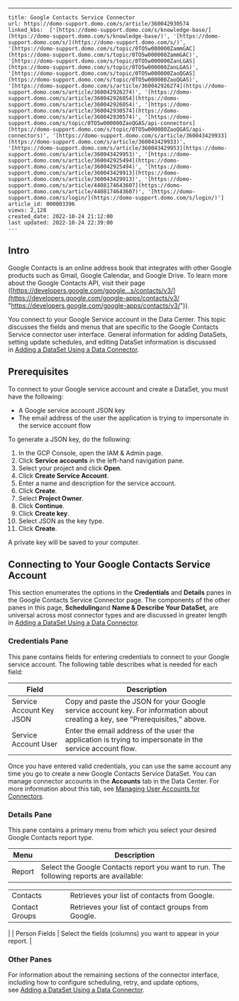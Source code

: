 ---
    title: Google Contacts Service Connector
    url: https://domo-support.domo.com/s/article/360042930574
    linked_kbs:  ['[https://domo-support.domo.com/s/knowledge-base/](https://domo-support.domo.com/s/knowledge-base/)', '[https://domo-support.domo.com/s/](https://domo-support.domo.com/s/)', '[https://domo-support.domo.com/s/topic/0TO5w000000ZammGAC](https://domo-support.domo.com/s/topic/0TO5w000000ZammGAC)', '[https://domo-support.domo.com/s/topic/0TO5w000000ZanLGAS](https://domo-support.domo.com/s/topic/0TO5w000000ZanLGAS)', '[https://domo-support.domo.com/s/topic/0TO5w000000ZaoQGAS](https://domo-support.domo.com/s/topic/0TO5w000000ZaoQGAS)', '[https://domo-support.domo.com/s/article/360042926274](https://domo-support.domo.com/s/article/360042926274)', '[https://domo-support.domo.com/s/article/360042926054](https://domo-support.domo.com/s/article/360042926054)', '[https://domo-support.domo.com/s/article/360042930574](https://domo-support.domo.com/s/article/360042930574)', '[https://domo-support.domo.com/s/topic/0TO5w000000ZaoQGAS/api-connectors](https://domo-support.domo.com/s/topic/0TO5w000000ZaoQGAS/api-connectors)', '[https://domo-support.domo.com/s/article/360043429933](https://domo-support.domo.com/s/article/360043429933)', '[https://domo-support.domo.com/s/article/360043429953](https://domo-support.domo.com/s/article/360043429953)', '[https://domo-support.domo.com/s/article/360042925494](https://domo-support.domo.com/s/article/360042925494)', '[https://domo-support.domo.com/s/article/360043429913](https://domo-support.domo.com/s/article/360043429913)', '[https://domo-support.domo.com/s/article/4408174643607](https://domo-support.domo.com/s/article/4408174643607)', '[https://domo-support.domo.com/s/login/](https://domo-support.domo.com/s/login/)']
    article_id: 000003396
    views: 2,128
    created_date: 2022-10-24 21:12:00
    last updated: 2022-10-24 22:39:00
    ---



Intro
-----


Google Contacts is an online address book that integrates with other Google products such as Gmail, Google Calendar, and Google Drive. To learn more about the Google Contacts API, visit their page ([https://developers.google.com/google...s/contacts/v3/](https://developers.google.com/google-apps/contacts/v3/ "https://developers.google.com/google-apps/contacts/v3/")).  


You connect to your Google Service account in the Data Center. This topic discusses the fields and menus that are specific to the Google Contacts Service connector user interface. General information for adding DataSets, setting update schedules, and editing DataSet information is discussed in [Adding a DataSet Using a Data Connector](/s/article/360042926274).


Prerequisites
-------------


To connect to your Google service account and create a DataSet, you must have the following:


* A Google service account JSON key
* The email address of the user the application is trying to impersonate in the service account flow


To generate a JSON key, do the following:


1. In the GCP Console, open the IAM & Admin page.
2. Click ****Service accounts**** in the left-hand navigation pane.
3. Select your project and click ****Open****.
4. Click ****Create Service Account****.
5. Enter a name and description for the service account.
6. Click ****Create****.
7. Select ****Project Owner****.
8. Click ****Continue****.
9. Click ****Create key****.
10. Select JSON as the key type.
11. Click ****Create****.


A private key will be saved to your computer.


Connecting to Your Google Contacts Service Account
--------------------------------------------------


This section enumerates the options in the **Credentials** and **Details** panes in the Google Contacts Service Connector page. The components of the other panes in this page, **Scheduling**and **Name & Describe Your DataSet,** are universal across most connector types and are discussed in greater length in [Adding a DataSet Using a Data Connector](/s/article/360042926274).


### Credentials Pane


This pane contains fields for entering credentials to connect to your Google service account. The following table describes what is needed for each field:




| Field | Description |
| --- | --- |
| Service Account Key JSON | Copy and paste the JSON for your Google service account key. For information about creating a key, see "Prerequisites," above. |
| Service Account User | Enter the email address of the user the application is trying to impersonate in the service account flow. |


Once you have entered valid credentials, you can use the same account any time you go to create a new Google Contacts Service DataSet. You can manage connector accounts in the ********Accounts******** tab in the Data Center. For more information about this tab, see [Managing User Accounts for Connectors](/s/article/360042926054 "Managing User Accounts for Connectors").


### Details Pane


This pane contains a primary menu from which you select your desired Google Contacts report type.




| Menu | Description |
| --- | --- |
| Report | Select the Google Contacts report you want to run. The following reports are available:

|  |  |
| --- | --- |
| Contacts | Retrieves your list of contacts from Google. |
| Contact Groups | Retrieves your list of contact groups from Google. |

 |
| Person Fields | Select the fields (columns) you want to appear in your report. |


### Other Panes


For information about the remaining sections of the connector interface, including how to configure scheduling, retry, and update options, see [Adding a DataSet Using a Data Connector](/s/article/360042926274).

